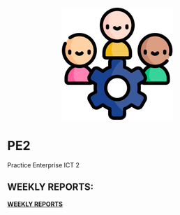<p align="center">
    <img src="/img/img2.png" />
</p>

# PE2
Practice Enterprise ICT 2

## WEEKLY REPORTS:
**[WEEKLY REPORTS](https://thomasmore365-my.sharepoint.com/:x:/g/personal/r0947882_student_thomasmore_be/EeZT9OMpSgFAnVH7Ir28kwcB9s95S2g_eJeE04HBolraKg?e=WF3M9T)**
